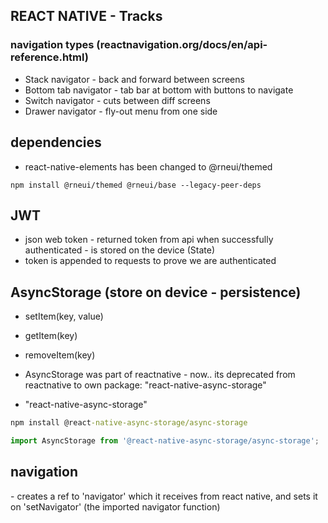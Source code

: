 ## REACT NATIVE - Tracks

### navigation types (reactnavigation.org/docs/en/api-reference.html)

- Stack navigator - back and forward between screens
- Bottom tab navigator - tab bar at bottom with buttons to navigate
- Switch navigator - cuts between diff screens
- Drawer navigator - fly-out menu from one side

## dependencies

- react-native-elements has been changed to @rneui/themed

```
npm install @rneui/themed @rneui/base --legacy-peer-deps
```

## JWT

- json web token - returned token from api when successfully authenticated - is stored on the device (State)
- token is appended to requests to prove we are authenticated

## AsyncStorage (store on device - persistence)

- setItem(key, value)
- getItem(key)
- removeItem(key)

- AsyncStorage was part of reactnative - now.. its deprecated from reactnative to own package: "react-native-async-storage"
- "react-native-async-storage"

```cmd
npm install @react-native-async-storage/async-storage
```

```js imports
import AsyncStorage from '@react-native-async-storage/async-storage';
```

## navigation

-<App> creates a ref to 'navigator' which it receives from react native, and sets it on 'setNavigator' (the imported navigator function)
